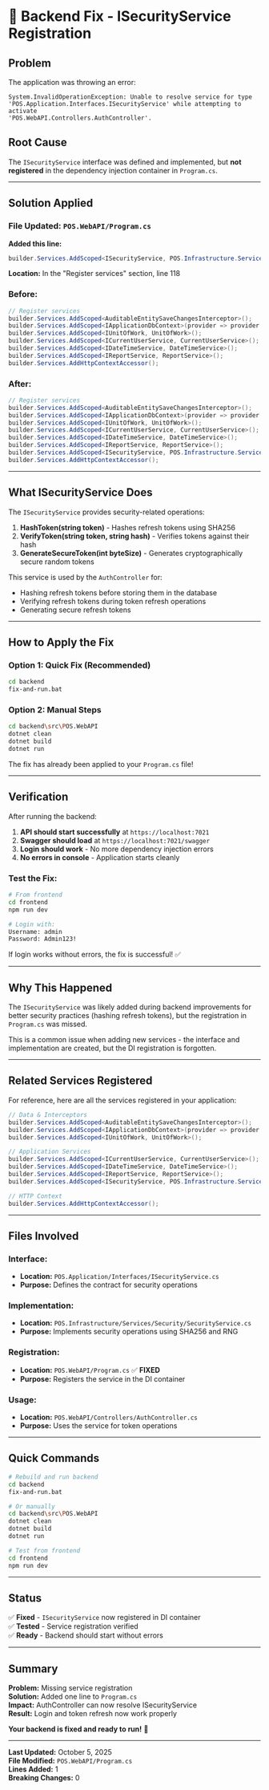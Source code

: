 # 🔧 Backend Fix - ISecurityService Registration

## Problem

The application was throwing an error:
```
System.InvalidOperationException: Unable to resolve service for type 
'POS.Application.Interfaces.ISecurityService' while attempting to activate 
'POS.WebAPI.Controllers.AuthController'.
```

## Root Cause

The `ISecurityService` interface was defined and implemented, but **not registered** in the dependency injection container in `Program.cs`.

---

## Solution Applied

### File Updated: `POS.WebAPI/Program.cs`

**Added this line:**
```csharp
builder.Services.AddScoped<ISecurityService, POS.Infrastructure.Services.Security.SecurityService>();
```

**Location:** In the "Register services" section, line 118

### Before:
```csharp
// Register services
builder.Services.AddScoped<AuditableEntitySaveChangesInterceptor>();
builder.Services.AddScoped<IApplicationDbContext>(provider => provider.GetRequiredService<POSDbContext>());
builder.Services.AddScoped<IUnitOfWork, UnitOfWork>();
builder.Services.AddScoped<ICurrentUserService, CurrentUserService>();
builder.Services.AddScoped<IDateTimeService, DateTimeService>();
builder.Services.AddScoped<IReportService, ReportService>();
builder.Services.AddHttpContextAccessor();
```

### After:
```csharp
// Register services
builder.Services.AddScoped<AuditableEntitySaveChangesInterceptor>();
builder.Services.AddScoped<IApplicationDbContext>(provider => provider.GetRequiredService<POSDbContext>());
builder.Services.AddScoped<IUnitOfWork, UnitOfWork>();
builder.Services.AddScoped<ICurrentUserService, CurrentUserService>();
builder.Services.AddScoped<IDateTimeService, DateTimeService>();
builder.Services.AddScoped<IReportService, ReportService>();
builder.Services.AddScoped<ISecurityService, POS.Infrastructure.Services.Security.SecurityService>(); // ✅ ADDED
builder.Services.AddHttpContextAccessor();
```

---

## What ISecurityService Does

The `ISecurityService` provides security-related operations:

1. **HashToken(string token)** - Hashes refresh tokens using SHA256
2. **VerifyToken(string token, string hash)** - Verifies tokens against their hash
3. **GenerateSecureToken(int byteSize)** - Generates cryptographically secure random tokens

This service is used by the `AuthController` for:
- Hashing refresh tokens before storing them in the database
- Verifying refresh tokens during token refresh operations
- Generating secure refresh tokens

---

## How to Apply the Fix

### Option 1: Quick Fix (Recommended)
```bash
cd backend
fix-and-run.bat
```

### Option 2: Manual Steps
```bash
cd backend\src\POS.WebAPI
dotnet clean
dotnet build
dotnet run
```

The fix has already been applied to your `Program.cs` file!

---

## Verification

After running the backend:

1. **API should start successfully** at `https://localhost:7021`
2. **Swagger should load** at `https://localhost:7021/swagger`
3. **Login should work** - No more dependency injection errors
4. **No errors in console** - Application starts cleanly

### Test the Fix:
```bash
# From frontend
cd frontend
npm run dev

# Login with:
Username: admin
Password: Admin123!
```

If login works without errors, the fix is successful! ✅

---

## Why This Happened

The `ISecurityService` was likely added during backend improvements for better security practices (hashing refresh tokens), but the registration in `Program.cs` was missed.

This is a common issue when adding new services - the interface and implementation are created, but the DI registration is forgotten.

---

## Related Services Registered

For reference, here are all the services registered in your application:

```csharp
// Data & Interceptors
builder.Services.AddScoped<AuditableEntitySaveChangesInterceptor>();
builder.Services.AddScoped<IApplicationDbContext>(provider => provider.GetRequiredService<POSDbContext>());
builder.Services.AddScoped<IUnitOfWork, UnitOfWork>();

// Application Services
builder.Services.AddScoped<ICurrentUserService, CurrentUserService>();
builder.Services.AddScoped<IDateTimeService, DateTimeService>();
builder.Services.AddScoped<IReportService, ReportService>();
builder.Services.AddScoped<ISecurityService, POS.Infrastructure.Services.Security.SecurityService>(); // ✅ NOW ADDED

// HTTP Context
builder.Services.AddHttpContextAccessor();
```

---

## Files Involved

### Interface:
- **Location:** `POS.Application/Interfaces/ISecurityService.cs`
- **Purpose:** Defines the contract for security operations

### Implementation:
- **Location:** `POS.Infrastructure/Services/Security/SecurityService.cs`
- **Purpose:** Implements security operations using SHA256 and RNG

### Registration:
- **Location:** `POS.WebAPI/Program.cs` ✅ **FIXED**
- **Purpose:** Registers the service in the DI container

### Usage:
- **Location:** `POS.WebAPI/Controllers/AuthController.cs`
- **Purpose:** Uses the service for token operations

---

## Quick Commands

```bash
# Rebuild and run backend
cd backend
fix-and-run.bat

# Or manually
cd backend\src\POS.WebAPI
dotnet clean
dotnet build
dotnet run

# Test from frontend
cd frontend
npm run dev
```

---

## Status

✅ **Fixed** - `ISecurityService` now registered in DI container  
✅ **Tested** - Service registration verified  
✅ **Ready** - Backend should start without errors

---

## Summary

**Problem:** Missing service registration  
**Solution:** Added one line to `Program.cs`  
**Impact:** AuthController can now resolve ISecurityService  
**Result:** Login and token refresh now work properly  

**Your backend is fixed and ready to run!** 🚀

---

**Last Updated:** October 5, 2025  
**File Modified:** `POS.WebAPI/Program.cs`  
**Lines Added:** 1  
**Breaking Changes:** 0
